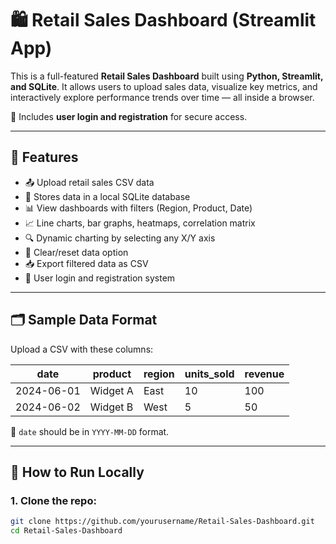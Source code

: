 # 🛍️ Retail Sales Dashboard (Streamlit App)

This is a full-featured **Retail Sales Dashboard** built using **Python, Streamlit, and SQLite**. It allows users to upload sales data, visualize key metrics, and interactively explore performance trends over time — all inside a browser.

🔐 Includes **user login and registration** for secure access.

---

## 🚀 Features

- 📤 Upload retail sales CSV data
- 💾 Stores data in a local SQLite database
- 📊 View dashboards with filters (Region, Product, Date)
- 📈 Line charts, bar graphs, heatmaps, correlation matrix
- 🔍 Dynamic charting by selecting any X/Y axis
- 🧹 Clear/reset data option
- 📥 Export filtered data as CSV
- 👤 User login and registration system

---

## 🗂 Sample Data Format

Upload a CSV with these columns:

| date       | product   | region | units_sold | revenue |
|------------|-----------|--------|------------|---------|
| 2024-06-01 | Widget A  | East   | 10         | 100     |
| 2024-06-02 | Widget B  | West   | 5          | 50      |

📝 `date` should be in `YYYY-MM-DD` format.

---

## 🔧 How to Run Locally

### 1. Clone the repo:
```bash
git clone https://github.com/yourusername/Retail-Sales-Dashboard.git
cd Retail-Sales-Dashboard

